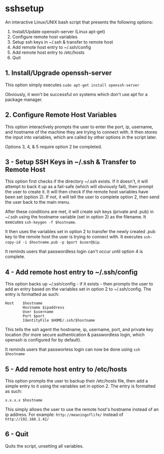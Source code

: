 # sshsetup

An interactive Linux/UNIX bash script that presents the following options:

1. Install/Update openssh-server (Linux apt-get)
2. Configure remote host variables
3. Setup ssh keys in ~/.ssh & transfer to remote host
4. Add remote host entry to ~/.ssh/config
5. Add remote host entry to /etc/hosts
6. Quit

## 1. Install/Upgrade openssh-server

This option simply executes `sudo apt-get install openssh-server`

Obviously, it won't be successful on systems which don't use apt for a package manager.

## 2. Configure Remote Host Variables

This option interactively prompts the user to enter the port, ip, username, and hostname of the machine they are trying to connect with. It then stores the input into variables, which are called by other options in the script later.

Options 3, 4, & 5 require option 2 be completed.

## 3 - Setup SSH Keys in ~/.ssh & Transfer to Remote Host

This option first checks if the directory ~/.ssh exists. If it doesn't, it will attempt to back it up as a fail-safe (which will obviously fail), then prompt the user to create it. It will then check if the remote host variables have been set (option 2). If not, it will tell the user to complete option 2, then send the user back to the main menu.

After these conditions are met, it will create ssh keys (private and .pub) in ~/.ssh using the hostname variable (set in option 2) as the filename. It executes `ssh-keygen -f $hostname`.

It then uses the variables set in option 2 to transfer the newly created .pub key to the remote host the user is trying to connect with. It executes `ssh-copy-id -i $hostname.pub -p $port $user@$ip`.

It reminds users that passwordless login can't occur until option 4 is complete.

## 4 - Add remote host entry to ~/.ssh/config

This option backs up ~/.ssh/config - if it exists - then prompts the user to add an entry based on the variables set in option 2 to ~/.ssh/config. The entry is formatted as such:

```
Host    $hostname
        Hostname $ipaddress
        User $username
        Port $port
        IdentityFile $HOME/.ssh/$hostname
```

This tells the ssh agent the hostname, ip, username, port, and private key location (for more secure authentication & passwordless login, which openssh is configured for by default).

It reminds users that passworless login can now be done using `ssh $hostname`

## 5 - Add remote host entry to /etc/hosts

This option prompts the user to backup their /etc/hosts file, then add a simple entry to it using the variables set in option 2. The entry is formatted as such:

`x.x.x.x $hostname`

This simply allows the user to use the remote host's hostname instead of an ip address. For example: `http://meaningoflife/` instead of `http://192.168.1.42/`

## 6 - Quit

Quits the script, unsetting all variables. 
